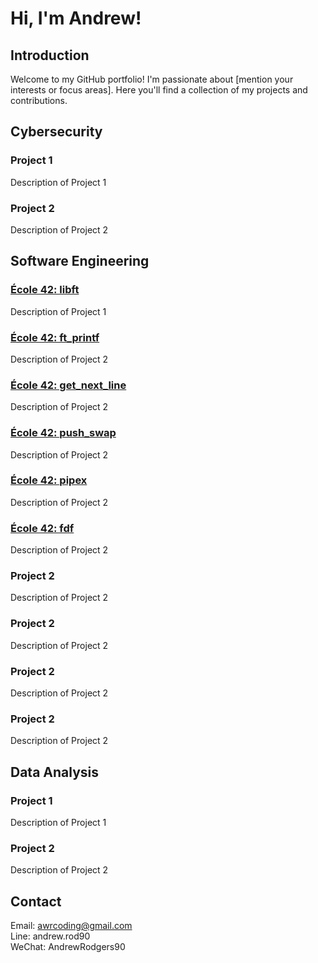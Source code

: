 # <h1>Hi, I'm Andrew!</h1>

## <h2>Introduction</h2>
Welcome to my GitHub portfolio! I'm passionate about [mention your interests or focus areas]. Here you'll find a collection of my projects and contributions.

## <h2>Cybersecurity</h2>

### <h3>Project 1</h3>
Description of Project 1

### <h3>Project 2</h3>
Description of Project 2

## <h2>Software Engineering</h2>

### <h3><a href="https://github.com/andrewrodgers90/42_libft">École 42: libft</a></h3>
Description of Project 1

### <h3><a href="https://github.com/andrewrodgers90/42_ft_printf">École 42: ft_printf</a></h3>
Description of Project 2

### <h3><a href="https://github.com/andrewrodgers90/42_get_next_line">École 42: get_next_line</a></h3>
Description of Project 2

### <h3><a href="https://github.com/andrewrodgers90/42_push_swap">École 42: push_swap</a></h3>
Description of Project 2

### <h3><a href="https://github.com/andrewrodgers90/42_pipex">École 42: pipex</a></h3>
Description of Project 2

### <h3><a href="https://github.com/andrewrodgers90/42_fdf">École 42: fdf</a></h3>
Description of Project 2

### <h3>Project 2</h3>
Description of Project 2

### <h3>Project 2</h3>
Description of Project 2

### <h3>Project 2</h3>
Description of Project 2

### <h3>Project 2</h3>
Description of Project 2

## <h2>Data Analysis</h2>

### <h3>Project 1</h3>
Description of Project 1

### <h3>Project 2</h3>
Description of Project 2

## <h2>Contact</h2>
Email: awrcoding@gmail.com<br>
Line: andrew.rod90<br>
WeChat: AndrewRodgers90
